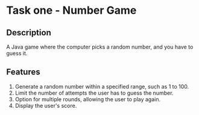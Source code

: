 # Task one - Number Game

## Description
A Java game where the computer picks a random number, and you have to guess it.

## Features
1. Generate a random number within a specified range, such as 1 to 100.
2. Limit the number of attempts the user has to guess the number.
3. Option for multiple rounds, allowing the user to play again.
4. Display the user's score.
